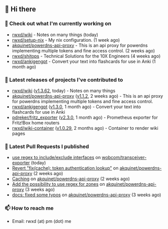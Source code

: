 ## 👋 Hi there

### 👷 Check out what I'm currently working on


- [rwxd/wiki](https://github.com/rwxd/wiki) - Notes on many things (today)
- [rwxd/setup-nix](https://github.com/rwxd/setup-nix) - My nix configuration. (1 week ago)
- [akquinet/powerdns-api-proxy](https://github.com/akquinet/powerdns-api-proxy) - This is an api proxy for powerdns implementing multiple tokens and fine access control. (2 weeks ago)
- [rwxd/shitops](https://github.com/rwxd/shitops) - Technical Solutions for the 10X Engineers (4 weeks ago)
- [rwxd/ankigengpt](https://github.com/rwxd/ankigengpt) - Convert your text into flashcards for use in Anki (1 month ago)

### 🔭 Latest releases of projects I've contributed to


- [rwxd/wiki](https://github.com/rwxd/wiki) ([v1.3.62](https://github.com/rwxd/wiki/releases/tag/v1.3.62), today) - Notes on many things
- [akquinet/powerdns-api-proxy](https://github.com/akquinet/powerdns-api-proxy) ([v1.1.2](https://github.com/akquinet/powerdns-api-proxy/releases/tag/v1.1.2), 2 weeks ago) - This is an api proxy for powerdns implementing multiple tokens and fine access control.
- [rwxd/ankigengpt](https://github.com/rwxd/ankigengpt) ([v1.3.0](https://github.com/rwxd/ankigengpt/releases/tag/v1.3.0), 1 month ago) - Convert your text into flashcards for use in Anki
- [pdreker/fritz_exporter](https://github.com/pdreker/fritz_exporter) ([v2.3.0](https://github.com/pdreker/fritz_exporter/releases/tag/v2.3.0), 1 month ago) - Prometheus exporter for Fritz!Box home routers
- [rwxd/wiki-container](https://github.com/rwxd/wiki-container) ([v1.0.29](https://github.com/rwxd/wiki-container/releases/tag/v1.0.29), 2 months ago) - Container to render wiki pages

### 🔨 Latest Pull Requests I published


- [use regex to include/exclude interfaces](https://github.com/wobcom/transceiver-exporter/pull/9) on [wobcom/transceiver-exporter](https://github.com/wobcom/transceiver-exporter) (today)
- [Revert &#34;fix(cache): token authentication lookup&#34;](https://github.com/akquinet/powerdns-api-proxy/pull/5) on [akquinet/powerdns-api-proxy](https://github.com/akquinet/powerdns-api-proxy) (2 weeks ago)
- [Caching](https://github.com/akquinet/powerdns-api-proxy/pull/4) on [akquinet/powerdns-api-proxy](https://github.com/akquinet/powerdns-api-proxy) (2 weeks ago)
- [Add the possibility to use regex for zones](https://github.com/akquinet/powerdns-api-proxy/pull/3) on [akquinet/powerdns-api-proxy](https://github.com/akquinet/powerdns-api-proxy) (3 weeks ago)
- [docs: fixed some typos](https://github.com/akquinet/powerdns-api-proxy/pull/2) on [akquinet/powerdns-api-proxy](https://github.com/akquinet/powerdns-api-proxy) (3 weeks ago)

### 📫 How to reach me

- Email: rwxd (at) pm (dot) me
